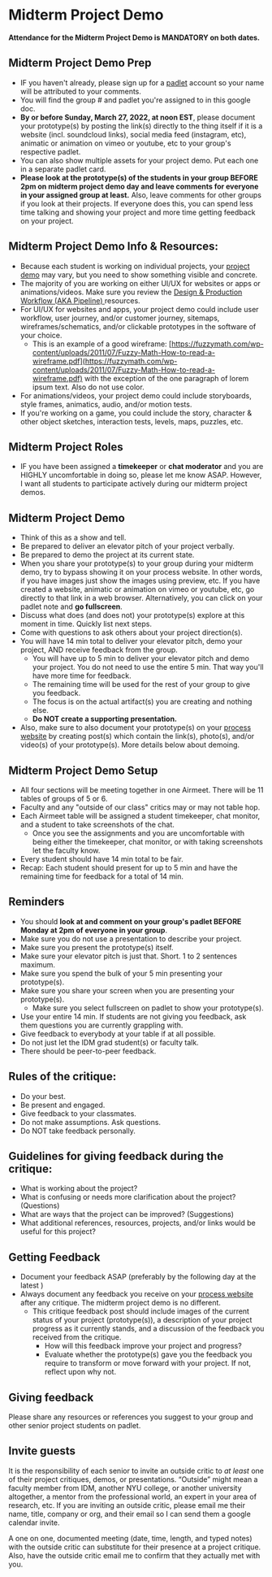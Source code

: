 # Midterm Project Demo

**Attendance for the Midterm Project Demo is MANDATORY on both dates.**

## **Midterm Project Demo Prep**

* IF you haven't already, please sign up for a [padlet](http://padlet.com) account so your name will be attributed to your comments.&#x20;
* You will find the group # and padlet you're assigned to in this google doc.
* **By or before Sunday, March 27, 2022, at noon EST**, please document your prototype(s) by posting the link(s) directly to the thing itself if it is a website (incl. soundcloud links), social media feed (instagram, etc), animatic or animation on vimeo or youtube, etc to your group's respective padlet.&#x20;
* You can also show multiple assets for your project demo. Put each one in a separate padlet card.
* **Please look at the prototype(s) of the students in your group BEFORE 2pm on midterm project demo day and leave comments for everyone in your assigned group at least.** Also, leave comments for other groups if you look at their projects. If everyone does this, you can spend less time talking and showing your project and more time getting feedback on your project.

## Midterm Project Demo Info & Resources:

* Because each student is working on individual projects, your [project demo](project\_demo.md) may vary, but you need to show something visible and concrete.&#x20;
* The majority of you are working on either UI/UX for websites or apps or animations/videos. Make sure you review the [Design & Production Workflow (AKA Pipeline) ](../design-and-production-workflow.md)resources.
* For UI/UX for websites and apps, your project demo could include user workflow, user journey, and/or customer journey, sitemaps, wireframes/schematics, and/or clickable prototypes in the software of your choice.&#x20;
  * This is an example of a good wireframe: [https://fuzzymath.com/wp-content/uploads/2011/07/Fuzzy-Math-How-to-read-a-wireframe.pdf](https://fuzzymath.com/wp-content/uploads/2011/07/Fuzzy-Math-How-to-read-a-wireframe.pdf) with the exception of the one paragraph of lorem ipsum text. Also do not use color.
* For animations/videos, your project demo could include storyboards, style frames, animatics, audio, and/or motion tests. &#x20;
* If you're working on a game, you could include the story, character & other object sketches, interaction tests, levels, maps, puzzles, etc.&#x20;

## **Midterm Project Roles**

* IF you have been assigned a **timekeeper** or **chat moderator** and you are HIGHLY uncomfortable in doing so, please let me know ASAP. However, I want all students to participate actively during our midterm project demos.

## **Midterm Project Demo**

* Think of this as a show and tell.
* Be prepared to deliver an elevator pitch of your project verbally.&#x20;
* Be prepared to demo the project at its current state.&#x20;
* When you share your prototype(s) to your group during your midterm demo, try to bypass showing it on your process website. In other words, if you have images just show the images using preview, etc. If you have created a website, animatic or animation on vimeo or youtube, etc, go directly to that link in a web browser. Alternatively, you can click on your padlet note and **go fullscreen**.
* Discuss what does (and does not) your prototype(s) explore at this moment in time. Quickly list next steps.&#x20;
* Come with questions to ask others about your project direction(s).
* You will have 14 min total to deliver your elevator pitch, demo your project, AND receive feedback from the group.
  * You will have up to 5 min to deliver your elevator pitch and demo your project. You do not need to use the entire 5 min. That way you'll have more time for feedback.
  * The remaining time will be used for the rest of your group to give you feedback.
  * The focus is on the actual artifact(s) you are creating and nothing else.
  * **Do NOT create a supporting presentation.**
* Also, make sure to also document your prototype(s) on your [process website](../website.md) by creating post(s) which contain the link(s), photo(s), and/or video(s) of your prototype(s). More details below about demoing.

## **Midterm Project Demo Setup**

* All four sections will be meeting together in one Airmeet. There will be 11 tables of groups of 5 or 6.
* Faculty and any "outside of our class" critics may or may not table hop.
* Each Airmeet table will be assigned a student timekeeper, chat monitor, and a student to take screenshots of the chat.
  * Once you see the assignments and you are uncomfortable with being either the timekeeper, chat monitor, or with taking screenshots let the faculty know.
* Every student should have 14 min total to be fair.&#x20;
* Recap: Each student should present for up to 5 min and have the remaining time for feedback for a total of 14 min.

## Reminders

* You should **look at and comment on your group's padlet BEFORE Monday at 2pm of everyone in your group**.&#x20;
* Make sure you do not use a presentation to describe your project.
* Make sure you present the prototype(s) itself.
* Make sure your elevator pitch is just that. Short. 1 to 2 sentences maximum.
* Make sure you spend the bulk of your 5 min presenting your prototype(s).
* Make sure you share your screen when you are presenting your prototype(s).
  * Make sure you select fullscreen on padlet to show your prototype(s).
* Use your entire 14 min. If students are not giving you feedback, ask them questions you are currently grappling with.
* Give feedback to everybody at your table if at all possible.
* Do not just let the IDM grad student(s) or faculty talk.
* There should be peer-to-peer feedback.

## **Rules of the critique:**

* Do your best.
* Be present and engaged.
* Give feedback to your classmates.&#x20;
* Do not make assumptions. Ask questions.
* Do NOT take feedback personally.

## **Guidelines for giving feedback during the critique:**

* What is working about the project?
* What is confusing or needs more clarification about the project? (Questions)
* What are ways that the project can be improved? (Suggestions)
* What additional references, resources, projects, and/or links would be useful for this project?

## Getting Feedback

* Document your feedback ASAP (preferably by the following day at the latest )
* Always document any feedback you receive on your [process website](../website.md) after any critique. The midterm project demo is no different.&#x20;
  * This critique feedback post should include images of the current status of your project (prototype(s)), a description of your project progress as it currently stands, and a discussion of the feedback you received from the critique.
    * How will this feedback improve your project and progress?
    * Evaluate whether the prototype(s) gave you the feedback you require to transform or move forward with your project. If not, reflect upon why not.

## **Giving feedback**

Please share any resources or references you suggest to your group and other senior project students on padlet.

## Invite guests

It is the responsibility of each senior to invite an outside critic to _at least_ one of their project critiques, demos, or presentations. “Outside” might mean a faculty member from IDM, another NYU college, or another university altogether, a mentor from the professional world, an expert in your area of research, etc. If you are inviting an outside critic, please email me their name, title, company or org, and their email so I can send them a google calendar invite.

A one on one, documented meeting (date, time, length, and typed notes) with the outside critic can substitute for their presence at a project critique. Also, have the outside critic email me to confirm that they actually met with you.
